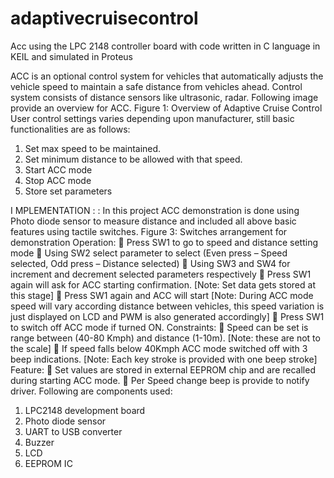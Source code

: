 # adaptivecruisecontrol
Acc using the LPC 2148 controller board with code written in C language in KEIL and simulated in Proteus 

ACC is an optional control system for vehicles that automatically adjusts the vehicle speed to
maintain a safe distance from vehicles ahead. Control system consists of distance sensors like
ultrasonic, radar. Following image provide an overview for ACC.
Figure 1: Overview of Adaptive Cruise Control
User control settings varies depending upon manufacturer, still basic functionalities are as follows:
1) Set max speed to be maintained.
2) Set minimum distance to be allowed with that speed.
3) Start ACC mode
4) Stop ACC mode
5) Store set parameters

I MPLEMENTATION : :
In this project ACC demonstration is done using Photo diode sensor to measure distance and included all
above basic features using tactile switches.
Figure 3: Switches arrangement for demonstration
Operation:
 Press SW1 to go to speed and distance setting mode
 Using SW2 select parameter to select (Even press – Speed selected, Odd press – Distance
selected)
 Using SW3 and SW4 for increment and decrement selected parameters respectively
 Press SW1 again will ask for ACC starting confirmation.
[Note: Set data gets stored at this stage]
 Press SW1 again and ACC will start
[Note: During ACC mode speed will vary according distance between vehicles, this speed
variation is just displayed on LCD and PWM is also generated accordingly]
 Press SW1 to switch off ACC mode if turned ON.
Constraints:
 Speed can be set is range between (40-80 Kmph) and distance (1-10m).
[Note: these are not to the scale]
 If speed falls below 40Kmph ACC mode switched off with 3 beep indications.
[Note: Each key stroke is provided with one beep stroke]
Feature:
 Set values are stored in external EEPROM chip and are recalled during starting ACC mode.
 Per Speed change beep is provide to notify driver.
Following are components used:
1) LPC2148 development board
2) Photo diode sensor
3) UART to USB converter
4) Buzzer
5) LCD
6) EEPROM IC

